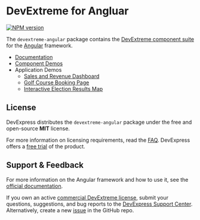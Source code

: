 # DevExtreme for Angluar

[![NPM version](https://img.shields.io/npm/v/devextreme-angular.svg?maxAge=43200)](https://www.npmjs.com/package/devextreme-angular)

The `devextreme-angular` package contains the [DevExtreme component suite](http://js.devexpress.com/Demos/WidgetsGallery/) for the [Angular](https://angular.io/) framework.

* [Documentation](https://js.devexpress.com/Angular/Documentation/Guide/Angular_Components/DevExtreme_Angular_Components/)
* [Component Demos](https://js.devexpress.com/Demos/WidgetsGallery/Demo/DataGrid/Overview/Angular/Light/)
* Application Demos
    * [Sales and Revenue Dashboard](https://github.com/DevExpress/SalesViewer)
    * [Golf Course Booking Page](https://github.com/DevExpress/golfclub)
    * [Interactive Election Results Map](https://github.com/DevExpress/dx-election)

## License

DevExpress distributes the `devextreme-angular` package under the free and open-source **MIT** license.

For more information on licensing requirements, read the [FAQ](https://js.devexpress.com/Licensing/). DevExpress offers a [free trial](http://js.devexpress.com/Buy/) of the product.

## Support & Feedback

For more information on the Angular framework and how to use it, see the [official documentation](https://angular.io/docs).

If you own an active [commercial DevExtreme license](https://js.devexpress.com/Licensing/#Commercial), submit your questions, suggestions, and bug reports to the [DevExpress Support Center](https://www.devexpress.com/sc). Alternatively, create a new [issue](https://github.com/DevExpress/devextreme/issues) in the GitHub repo.